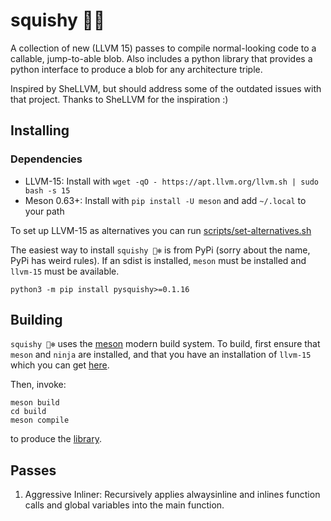 # squishy 🐻‍❄️

A collection of new (LLVM 15) passes to compile normal-looking code to a callable, jump-to-able blob. Also includes a python library that provides
a python interface to produce a blob for any architecture triple.

Inspired by SheLLVM, but should address some of the outdated issues with
that project. Thanks to SheLLVM for the inspiration :)

## Installing

### Dependencies

* LLVM-15: Install with `wget -qO - https://apt.llvm.org/llvm.sh | sudo bash -s 15`
* Meson 0.63+: Install with `pip install -U meson` and add `~/.local` to your path

To set up LLVM-15 as alternatives you can run [scripts/set-alternatives.sh](scripts/set-alternatives.sh)

The easiest way to install `squishy 🐻‍❄️` is from PyPi (sorry about the name, PyPi has weird rules). If an sdist is installed, `meson` must be installed and
`llvm-15` must be available.

```
python3 -m pip install pysquishy>=0.1.16
```

## Building

`squishy 🐻‍❄️` uses the [meson](https://mesonbuild.com) modern build system. To
build, first ensure that `meson` and `ninja` are installed, and that you have
an installation of `llvm-15` which you can get [here](https://apt.llvm.com).

Then, invoke:

```
meson build
cd build
meson compile
```

to produce the [library](build/src/libsquishy.so).


## Passes

1. Aggressive Inliner: Recursively applies alwaysinline and inlines function
  calls and global variables into the main function.